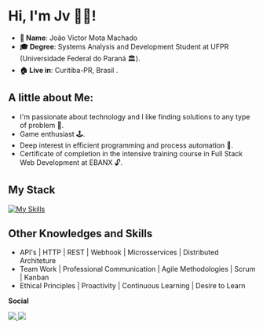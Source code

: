 # Hi, I'm Jv 😶‍🌫️!

- **📝 Name**: João Victor Mota Machado
- **🎓 Degree**: Systems Analysis and Development Student at UFPR (Universidade Federal do Paraná 🏛️).
- **🏠 Live in**: Curitiba-PR, Brasil .

## A little about Me: 
- I'm passionate about technology and I like finding solutions to any type of problem 🔧.
- Game enthusiast 🕹️.
- Deep interest in efficient programming and process automation 🔗.
- Certificate of completion in the intensive training course in Full Stack Web Development at EBANX 🔓.

## My Stack
[![My Skills](https://skillicons.dev/icons?i=js,html,css,cpp,docker,git,java,nodejs,postman,react,tailwind,py,ts,mysql,mongodb)](https://skillicons.dev)

## Other Knowledges and Skills

- API's | HTTP | REST | Webhook | Microsservices | Distributed Architeture
- Team Work | Professional Communication | Agile Methodologies | Scrum | Kanban
- Ethical Principles | Proactivity | Continuous Learning | Desire to Learn 

**Social**
<div>
    <a target='_blank' href="https://www.linkedin.com/in/joaovictormotamachado/?locale=en_US">
        <img src="https://img.shields.io/badge/LinkedIn-0077B5?style=for-the-badge&logo=linkedin&logoColor=white">
    </a>
    <a target='_blank' href="mailto:jvmotadev67@gmail.com">
        <img src="https://img.shields.io/badge/Gmail-D14836?style=for-the-badge&logo=gmail&logoColor=white">
    </a>
</div>